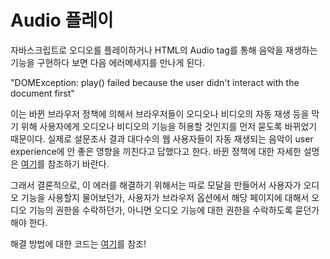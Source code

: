 # Audio 플레이

자바스크립트로 오디오를 플레이하거나 HTML의 Audio tag를 통해 음악을 재생하는 기능을 구현하다 보면 다음 에러메세지를 만나게 된다.

"DOMException: play() failed because the user didn't interact with the document first"

이는 바뀐 브라우저 정책에 의해서 브라우저들이 오디오나 비디오의 자동 재생 등을 막기 위해 사용자에게 오디오나 비디오의 기능을 허용할 것인지를 먼저 묻도록 바뀌었기 때문이다. 실제로 설문조사 결과 대다수의 웹 사용자들이 자동 재생되는 음악이 user experience에 안 좋은 영향을 끼친다고 답했다고 한다. 바뀐 정책에 대한 자세한 설명은 [여기](https://developer.chrome.com/blog/autoplay/#webaudio)를 참조하기 바란다.

그래서 결론적으로, 이 에러를 해결하기 위해서는 따로 모달을 만들어서 사용자가 오디오 기능을 사용할지 물어보던가, 사용자가 브라우저 옵션에서 해당 페이지에 대해서 오디오 기능의 권한을 수락하던가, 아니면 오디오 기능에 대한 권한을 수락하도록 묻던가 해야 한다.

해결 방법에 대한 코드는 [여기](./audio_permission_for_autoplay.js)를 참조!
